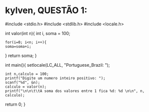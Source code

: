 # kylven,  QUESTÃO 1:
#include <stdio.h>
#include <stdlib.h>
#include <locale.h>

int valor(int n){
int i, soma = 100;

	for(i=0; i<n; i++){
	soma=soma+i;
}
return soma;
}

int main(){
	setlocale(LC_ALL, "Portuguese_Brazil: ");
	
	int n,calculo = 100;
	printf("Digite um numero inteiro positivo: ");
	scanf("%d", &n);
	calculo = valor(n);
	printf("\n\n\t\tA soma dos valores entre 1 fica %d: %d \n\n", n, calculo);
	
return 0;
}
